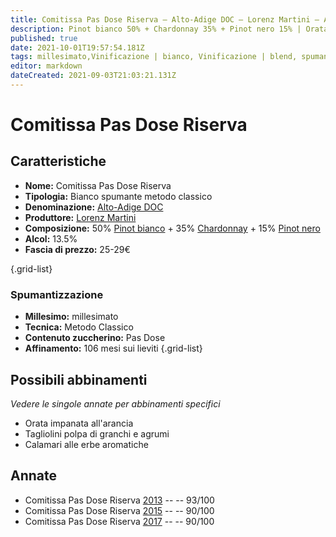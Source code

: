 ```yaml
---
title: Comitissa Pas Dose Riserva – Alto-Adige DOC – Lorenz Martini – Alto-Adige (IT) – 25-29€ – 4★
description: Pinot bianco 50% + Chardonnay 35% + Pinot nero 15% | Orata impanata all'arancia – Tagliolini polpa di granchi e agrumi – Calamari alle erbe aromatiche
published: true
date: 2021-10-01T19:57:54.181Z
tags: millesimato,Vinificazione | bianco, Vinificazione | blend, spumante, metodo classico, chardonnay, pinot nero, pinot bianco, Regione | Alto-Adige (IT), Valutazioni | 5 stelle, pas-dose, Orata impanata all'arancia, Tagliolini polpa di granchi e agrumi, Calamari alle erbe aromatiche, Prezzi | 25-29€
editor: markdown
dateCreated: 2021-09-03T21:03:21.131Z
---
```


# Comitissa Pas Dose Riserva

## Caratteristiche
- **Nome:** Comitissa Pas Dose Riserva 
- **Tipologia:** Bianco spumante metodo classico
- **Denominazione:** [Alto-Adige DOC](/denominazioni/Italia/Alto-Adige/DOC/Alto-Adige)
- **Produttore:** [Lorenz Martini](/produttori/Italia/Alto-Adige/Lorenz-Martini) 
- **Composizione:** 50% [Pinot bianco](/vitigni/Italia/bacca-bianca/pinot-bianco) + 35% [Chardonnay](/vitigni/Francia/bacca-bianca/chardonnay) + 15% [Pinot nero](/vitigni/Italia/bacca-nera/pinot-nero)
- **Alcol:** 13.5%
- **Fascia di prezzo:** 25-29€

{.grid-list}

### Spumantizzazione
- **Millesimo:** millesimato
- **Tecnica:** Metodo Classico
- **Contenuto zuccherino:** Pas Dose
- **Affinamento:** 106 mesi sui lieviti
{.grid-list}



## Possibili abbinamenti
*Vedere le singole annate per abbinamenti specifici*

- Orata impanata all'arancia
- Tagliolini polpa di granchi e agrumi
- Calamari alle erbe aromatiche

## Annate
- Comitissa Pas Dose Riserva [2013](/vini/Italia/Alto-Adige/Lorenz-Martini/Comitissa-Pas-Dose-Riserva/2013) -- <span class="star-5"></span> -- 93/100
- Comitissa Pas Dose Riserva [2015](/vini/Italia/Alto-Adige/Lorenz-Martini/Comitissa-Pas-Dose-Riserva/2015) -- <span class="star-4"></span> -- 90/100
- Comitissa Pas Dose Riserva [2017](/vini/Italia/Alto-Adige/Lorenz-Martini/Comitissa-Pas-Dose-Riserva/2017) -- <span class="star-4"></span> -- 90/100